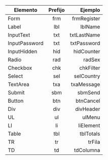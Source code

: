 
| Elemento        | Prefijo         | Ejemplo         |
| --------------- |:---------------:| ---------------:|
| Form            | frm             | frmRegister     |
| Label           | lbl             | lblName         |
| InputText       | txt             | txtLastName     |
| InputPassword   | txt             | txtPassword     |
| InputHidden     | hid             | hidCounter      |
| Radio           | rad             | radSex          |
| Checkbox        | chk             | chkFilter       |
| Select          | sel             | selCountry      |
| TextArea        | txa             | txaMessage      |
| Submit          | sbm             | sbmSend         |
| Button          | btn             | btnCancel       |
| Div             | div             | divHeader       |
| UL              | ul              | ulMenu          |
| LI              | li              | liElement       |
| Table           | tbl             | tblTotals       |
| TR              | tr              | trFila          |
| TD              | td              | tdColumna       |